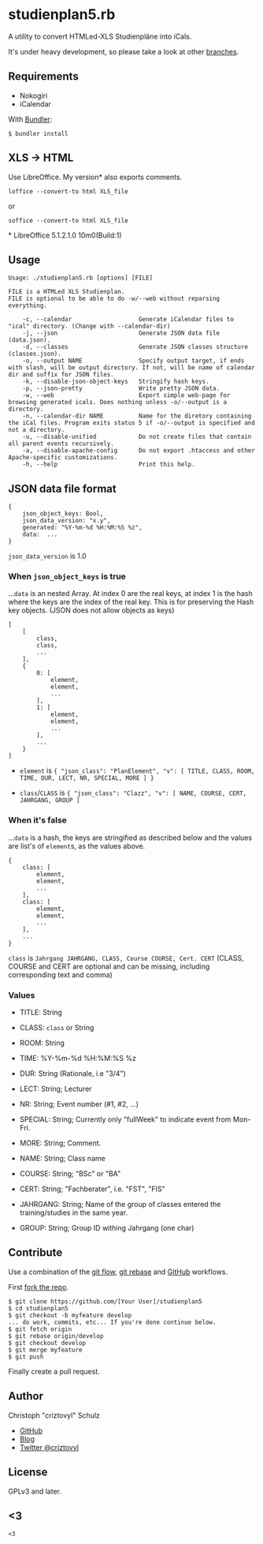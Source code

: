 # studienplan5.rb
A utility to convert HTMLed-XLS Studienpläne into iCals.

It's under heavy development, so please take a look at other [branches](https://github.com/criztovyl/studienplan5/branches).

## Requirements

 - Nokogiri
 - iCalendar

With [Bundler](https://bundler.io/):

    $ bundler install


## XLS -> HTML

Use LibreOffice. My version\* also exports comments.

    loffice --convert-to html XLS_file

or

    soffice --convert-to html XLS_file


\* LibreOffice 5.1.2.1.0 10m0(Build:1)

## Usage

    Usage: ./studienplan5.rb [options] [FILE]

    FILE is a HTMLed XLS Studienplan.
    FILE is optional to be able to do -w/--web without reparsing everything.

        -c, --calendar                   Generate iCalendar files to "ical" directory. (Change with --calendar-dir)
        -j, --json                       Generate JSON data file (data.json).
        -d, --classes                    Generate JSON classes structure (classes.json).
        -o, --output NAME                Specify output target, if ends with slash, will be output directory. If not, will be name of calendar dir and suffix for JSON files.
        -k, --disable-json-object-keys   Stringify hash keys.
        -p, --json-pretty                Write pretty JSON data.
        -w, --web                        Export simple web-page for browsing generated icals. Does nothing unless -o/--output is a directory.
        -n, --calendar-dir NAME          Name for the diretory containing the iCal files. Program exits status 5 if -o/--output is specified and not a directory.
        -u, --disable-unified            Do not create files that contain all parent events recursively.
        -a, --disable-apache-config      Do not export .htaccess and other Apache-specific customizations.
        -h, --help                       Print this help.

## JSON data file format

    {
        json_object_keys: Bool,
        json_data_version: "x.y",
        generated: "%Y-%m-%d %H:%M:%S %z",
        data:  ...
    }

`json_data_version` is 1.0

### When `json_object_keys` is true
...`data` is an nested Array. At index 0 are the real keys, at index 1 is the hash where the keys are the index of the real key.
This is for preserving the Hash key objects. (JSON does not allow objects as keys)


    [
        [
            class,
            class,
            ...
        ],
        {
            0: [
                element,
                element,
                ...
            ],
            1: [
                element,
                element,
                ...
            ],
            ...
        }
    ]

 - `element` is `{ "json_class": "PlanElement", "v": [ TITLE, CLASS, ROOM, TIME, DUR, LECT, NR, SPECIAL, MORE ] }`
  + `class`/`CLASS` is `{ "json_class": "Clazz", "v": [ NAME, COURSE, CERT, JAHRGANG, GROUP ]`

### When it's false
...`data` is a hash, the keys are stringified as described below and the values are list's of `element`s, as the values above.

    {
        class: [
            element,
            element,
            ...
        ],
        class: [
            element,
            element,
            ...
        ],
        ...
    }

`class` is `Jahrgang JAHRGANG, CLASS, Course COURSE, Cert. CERT` (CLASS, COURSE and CERT are optional and can be missing, including corresponding text and comma)

### Values

 - TITLE: String
 - CLASS: `class` or String
 - ROOM: String
 - TIME: %Y-%m-%d %H:%M:%S %z
 - DUR: String (Rationale, i.e "3/4")
 - LECT: String; Lecturer
 - NR: String; Event number (#1, #2, ...)
 - SPECIAL: String; Currently only "fullWeek" to indicate event from Mon-Fri.
 - MORE: String; Comment.

 - NAME: String; Class name
 - COURSE: String; "BSc" or "BA"
 - CERT: String; "Fachberater", i.e. "FST", "FIS"
 - JAHRGANG: String; Name of the group of classes entered the training/studies in the same year.
 - GROUP: String; Group ID withing Jahrgang (one char)

## Contribute

Use a combination of the [git flow](http://nvie.com/posts/a-successful-git-branching-model/), [git rebase](https://randyfay.com/node/91) and [GitHub](https://guides.github.com/introduction/flow/) workflows.

First [fork the repo](https://github.com/criztovyl/studienplan5/fork).

    $ git clone https://github.com/[Your User]/studienplan5
    $ cd studienplan5
    $ git checkout -b myfeature develop
    ... do work, commits, etc... If you're done continue below.
    $ git fetch origin
    $ git rebase origin/develop
    $ git checkout develop
    $ git merge myfeature
    $ git push

Finally create a pull request.

## Author

Christoph "criztovyl" Schulz

 - [GitHub](https://github.com/criztovyl)
 - [Blog](https://criztovyl.joinout.de)
 - [Twitter @criztovyl](https://twitter.com/criztovyl)

## License
GPLv3 and later.

## <3

    <3
